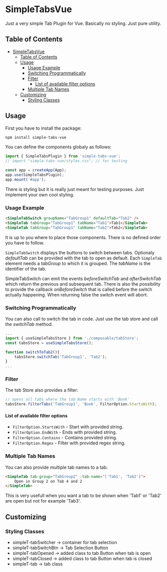 # SimpleTabsVue

Just a very simple Tab Plugin for Vue. Basically no styling. Just pure utility.

## Table of Contents

- [SimpleTabsVue](#simpletabsvue)
  - [Table of Contents](#table-of-contents)
  - [Usage](#usage)
    - [Usage Example](#usage-example)
    - [Switching Programmatically](#switching-programmatically)
    - [Filter](#filter)
      - [List of available filter options](#list-of-available-filter-options)
    - [Multiple Tab Names](#multiple-tab-names)
  - [Customizing](#customizing)
    - [Styling Classes](#styling-classes)

## Usage

First you have to install the package:

```bash
npm install simple-tabs-vue
```

You can define the components globaly as follows:

```ts
import { SimpleTabsPlugin } from 'simple-tabs-vue';
// import "simple-tabs-vue/styles.css"; // for testing

const app = createApp(App);
app.use(SimpleTabsPlugin);
app.mount('#app');
```

There is styling but it is really just meant for testing purposes. Just implement your own cool styling.

### Usage Example

```html
<SimpleTabSwitch groupName="TabGroup1" defaultTab="Tab2" />
<SimpleTab tabGroup="TabGroup1" tabName="Tab1">Tab1</SimpleTab>
<SimpleTab tabGroup="TabGroup1" tabName="Tab2">Tab2</SimpleTab>
```

It is up to you where to place those components. There is no defined order you have to follow.

`SimpleTabSwitch` displays the buttons to switch between tabs. Optionaly *defaultTab* can be provided with the tab to open as default. Each `SimpleTab` element needs a *tabGroup* to which it is grouped. The *tabName* is the identifier of the tab.

SimpleTabSwitch can emit the events *beforeSwitchTab* and *afterSwitchTab* which return the previous and subsequent tab. There is also the possibility to provide the callback *onBeforeSwitch* that is called before the switch actually happening. When returning false the switch event will abort.

### Switching Programmatically

You can also call to switch the tab in code. Just use the tab store and call the *switchTab* method.

```ts
...
import { useSimpleTabsStore } from './composable/tabStore';
const tabsStore = useSimpleTabsStore();

function switchToTab2(){
    tabsStore.switchTab('TabGroup1', 'Tab2');
}
...
```
### Filter

The tab Store also provides a filter:

```ts
// opens all tabs where the tab Name starts with 'Book'
tabsStore.filterTabs('TabGroup1', 'Book', FilterOption.StartsWith);
```

#### List of available filter options

- `FilterOption.StartsWith` - Start with provided string.
- `FilterOption.EndWith` - Ends with provided string.
- `FilterOption.Contains` - Contains provided string.
- `FilterOption.Regex` - Filter with provided regex string.

### Multiple Tab Names

You can also provide multiple tab names to a tab:
```html
<SimpleTab tab-group="TabGroup2" :tab-name="['Tab1', 'Tab2']">
    Open in Group 2 on Tab 4 and 2
</SimpleTab>
```

This is very usefull when you want a tab to be shown when 'Tab1' or 'Tab2' are open but not for example 'Tab3'.

## Customizing

### Styling Classes

- simpleT-tabSwitcher -> container for tab selection
- simpleT-tabSwitchBtn -> Tab Selection Button
- simpleT-tabOpened -> added class to tab Button when tab is open
- simpleT-tabClosed -> added class to tab Button when tab is closed
- simpleT-tab -> tab class
